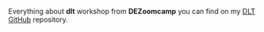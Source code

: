 Everything about **dlt** workshop from **DEZoomcamp** you can find on my [DLT GitHub](https://github.com/nenalukic/dlt-workshop) repository.